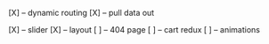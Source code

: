 [X] – dynamic routing
[X] – pull data out

[X] – slider
[X] – layout
[ ] – 404 page
[ ] – cart redux
[ ] – animations
